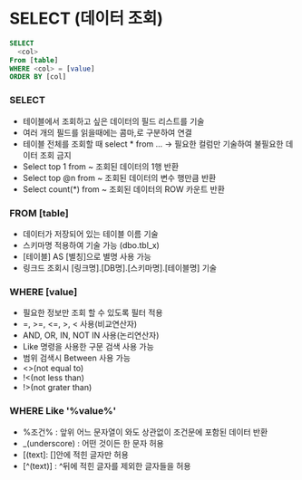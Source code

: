 # SELECT (데이터 조회)
~~~SQL
SELECT
  <col>
From [table]
WHERE <col> = [value]
ORDER BY [col]
~~~
### SELECT <col>
- 테이블에서 조회하고 싶은 데이터의 필드 리스트를 기술
- 여러 개의 필드를 읽을때에는 콤마,로 구분하여 연결
- 테이블 전체를 조회할 때 select * from ...
  -> 필요한 컬럼만 기술하여 불필요한 데이터 조회 금지
- Select top 1 from ~ 조회된 데이터의 1행 반환
- Select top @n from ~ 조회된 데이터의 변수 행만큼 반환
- Select count(*) from ~ 조회된 데이터의 ROW 카운트 반환

### FROM [table]
- 데이터가 저장되어 있는 테이블 이름 기술
- 스키마명 적용하여 기술 가능 (dbo.tbl_x)
- [테이블] AS [별칭]으로 별명 사용 가능
- 링크드 조회시 [링크명].[DB명].[스키마명].[테이블명] 기술

### WHERE [value]
- 필요한 정보만 조회 할 수 있도록 필터 적용
- =, >=, <=, >, < 사용(비교연산자)
- AND, OR, IN, NOT IN 사용(논리연산자)
- Like 명령을 사용한 구문 검색 사용 가능
- 범위 검색시 Between 사용 가능
- <>(not equal to)
- !<(not less than)
- !>(not grater than)

### WHERE Like '%value%'
- %조건% : 앞위 어느 문자열이 와도 상관없이 조건문에 포함된 데이터 반환
- _(underscore) : 어떤 것이든 한 문자 허용
- [(text]: []안에 적힌 글자만 허용
- [^(text)] : ^뒤에 적힌 글자를 제외한 글자들을 허용
